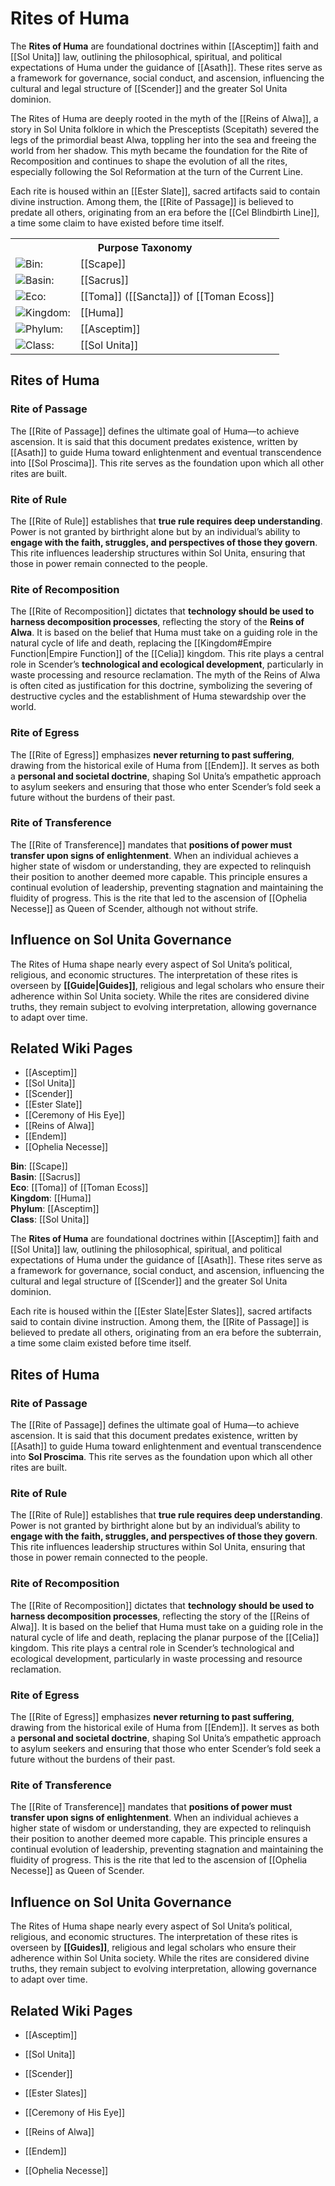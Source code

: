 <!-- wiki-header-section:start -->
# Rites of Huma

The **Rites of Huma** are foundational doctrines within [[Asceptim]] faith and [[Sol Unita]] law, outlining the philosophical, spiritual, and political expectations of Huma under the guidance of [[Asath]]. These rites serve as a framework for governance, social conduct, and ascension, influencing the cultural and legal structure of [[Scender]] and the greater Sol Unita dominion.

The Rites of Huma are deeply rooted in the myth of the [[Reins of Alwa]], a story in Sol Unita folklore in which the Presceptists (Scepitath) severed the legs of the primordial beast Alwa, toppling her into the sea and freeing the world from her shadow. This myth became the foundation for the Rite of Recomposition and continues to shape the evolution of all the rites, especially following the Sol Reformation at the turn of the Current Line.

Each rite is housed within an [[Ester Slate]], sacred artifacts said to contain divine instruction. Among them, the [[Rite of Passage]] is believed to predate all others, originating from an era before the [[Cel Blindbirth Line]], a time some claim to have existed before time itself.

<!-- wiki-header-section:end -->

<!-- taxonomy-table-section:start -->
<div class="taxonomy-table">
  <table>
    <tr>
      <th colspan="3">Purpose Taxonomy</th>
    </tr>
    <tr>
      <td class="taxon-label"><img src="svg/bin.svg" class="taxon-icon">Bin:</td>
      <td class="taxon-content" colspan="2">[[Scape]]</td>
    </tr>
    <tr>
      <td class="taxon-label"><img src="svg/basin.svg" class="taxon-icon">Basin:</td>
      <td class="taxon-content" colspan="2">[[Sacrus]]</td>
    </tr>
    <tr>
      <td class="taxon-label"><img src="svg/eco.svg" class="taxon-icon">Eco:</td>
      <td class="taxon-content" colspan="2">[[Toma]] ([[Sancta]]) of [[Toman Ecoss]]</td>
    </tr>
    <tr>
      <td class="taxon-label"><img src="svg/kingdom.svg" class="taxon-icon">Kingdom:</td>
      <td class="taxon-content" colspan="2">[[Huma]]</td>
    </tr>
    <tr>
      <td class="taxon-label"><img src="svg/phylum.svg" class="taxon-icon">Phylum:</td>
      <td class="taxon-content" colspan="2">[[Asceptim]]</td>
    </tr>
    <tr>
      <td class="taxon-label"><img src="svg/class.svg" class="taxon-icon">Class:</td>
      <td class="taxon-content" colspan="2">[[Sol Unita]]</td>
    </tr>
  </table>
</div>
<!-- taxonomy-table-section:end -->

## Rites of Huma

### Rite of Passage

The [[Rite of Passage]] defines the ultimate goal of Huma—to achieve ascension. It is said that this document predates existence, written by [[Asath]] to guide Huma toward enlightenment and eventual transcendence into [[Sol Proscima]]. This rite serves as the foundation upon which all other rites are built.

### Rite of Rule

The [[Rite of Rule]] establishes that **true rule requires deep understanding**. Power is not granted by birthright alone but by an individual’s ability to **engage with the faith, struggles, and perspectives of those they govern**. This rite influences leadership structures within Sol Unita, ensuring that those in power remain connected to the people.

### Rite of Recomposition

The [[Rite of Recomposition]] dictates that **technology should be used to harness decomposition processes**, reflecting the story of the **Reins of Alwa**. It is based on the belief that Huma must take on a guiding role in the natural cycle of life and death, replacing the [[Kingdom#Empire Function|Empire Function]] of the [[Celia]] kingdom. This rite plays a central role in Scender’s **technological and ecological development**, particularly in waste processing and resource reclamation. The myth of the Reins of Alwa is often cited as justification for this doctrine, symbolizing the severing of destructive cycles and the establishment of Huma stewardship over the world.

### Rite of Egress

The [[Rite of Egress]] emphasizes **never returning to past suffering**, drawing from the historical exile of Huma from [[Endem]]. It serves as both a **personal and societal doctrine**, shaping Sol Unita’s empathetic approach to asylum seekers and ensuring that those who enter Scender’s fold seek a future without the burdens of their past.

### Rite of Transference

The [[Rite of Transference]] mandates that **positions of power must transfer upon signs of enlightenment**. When an individual achieves a higher state of wisdom or understanding, they are expected to relinquish their position to another deemed more capable. This principle ensures a continual evolution of leadership, preventing stagnation and maintaining the fluidity of progress. This is the rite that led to the ascension of [[Ophelia Necesse]] as Queen of Scender, although not without strife.

## Influence on Sol Unita Governance

The Rites of Huma shape nearly every aspect of Sol Unita’s political, religious, and economic structures. The interpretation of these rites is overseen by **[[Guide|Guides]]**, religious and legal scholars who ensure their adherence within Sol Unita society. While the rites are considered divine truths, they remain subject to evolving interpretation, allowing governance to adapt over time.

## Related Wiki Pages

- [[Asceptim]]
- [[Sol Unita]] 
- [[Scender]]
- [[Ester Slate]]
- [[Ceremony of His Eye]]
- [[Reins of Alwa]]
- [[Endem]]
- [[Ophelia Necesse]]

<!-- not-for-live-publishing:start -->
<!-- obsidian-pull:start -->
**Bin**: [[Scape]]  
**Basin**: [[Sacrus]]  
**Eco**: [[Toma]] of [[Toman Ecoss]]  
**Kingdom**: [[Huma]]  
**Phylum**: [[Asceptim]]  
**Class**: [[Sol Unita]]

The **Rites of Huma** are foundational doctrines within [[Asceptim]] faith and [[Sol Unita]] law, outlining the philosophical, spiritual, and political expectations of Huma under the guidance of [[Asath]]. These rites serve as a framework for governance, social conduct, and ascension, influencing the cultural and legal structure of [[Scender]] and the greater Sol Unita dominion.

Each rite is housed within the [[Ester Slate|Ester Slates]], sacred artifacts said to contain divine instruction. Among them, the [[Rite of Passage]] is believed to predate all others, originating from an era before the subterrain, a time some claim existed before time itself.

## Rites of Huma

### Rite of Passage

The [[Rite of Passage]] defines the ultimate goal of Huma—to achieve ascension. It is said that this document predates existence, written by [[Asath]] to guide Huma toward enlightenment and eventual transcendence into **Sol Proscima**. This rite serves as the foundation upon which all other rites are built.

### Rite of Rule

The [[Rite of Rule]] establishes that **true rule requires deep understanding**. Power is not granted by birthright alone but by an individual’s ability to **engage with the faith, struggles, and perspectives of those they govern**. This rite influences leadership structures within Sol Unita, ensuring that those in power remain connected to the people.

### Rite of Recomposition

The [[Rite of Recomposition]] dictates that **technology should be used to harness decomposition processes**, reflecting the story of the [[Reins of Alwa]]. It is based on the belief that Huma must take on a guiding role in the natural cycle of life and death, replacing the planar purpose of the [[Celia]] kingdom. This rite plays a central role in Scender’s technological and ecological development, particularly in waste processing and resource reclamation.

### Rite of Egress

The [[Rite of Egress]] emphasizes **never returning to past suffering**, drawing from the historical exile of Huma from [[Endem]]. It serves as both a **personal and societal doctrine**, shaping Sol Unita’s empathetic approach to asylum seekers and ensuring that those who enter Scender’s fold seek a future without the burdens of their past.

### Rite of Transference

The [[Rite of Transference]] mandates that **positions of power must transfer upon signs of enlightenment**. When an individual achieves a higher state of wisdom or understanding, they are expected to relinquish their position to another deemed more capable. This principle ensures a continual evolution of leadership, preventing stagnation and maintaining the fluidity of progress. This is the rite that led to the ascension of [[Ophelia Necesse]] as Queen of Scender.

## Influence on Sol Unita Governance

The Rites of Huma shape nearly every aspect of Sol Unita’s political, religious, and economic structures. The interpretation of these rites is overseen by **[[Guides]]**, religious and legal scholars who ensure their adherence within Sol Unita society. While the rites are considered divine truths, they remain subject to evolving interpretation, allowing governance to adapt over time.

## Related Wiki Pages

- [[Asceptim]]
    
- [[Sol Unita]]
    
- [[Scender]]
    
- [[Ester Slates]]
    
- [[Ceremony of His Eye]]
    
- [[Reins of Alwa]]
    
- [[Endem]]
    
- [[Ophelia Necesse]]
<!-- obsidian-pull:end -->
<!-- not-for-live-publishing:end -->